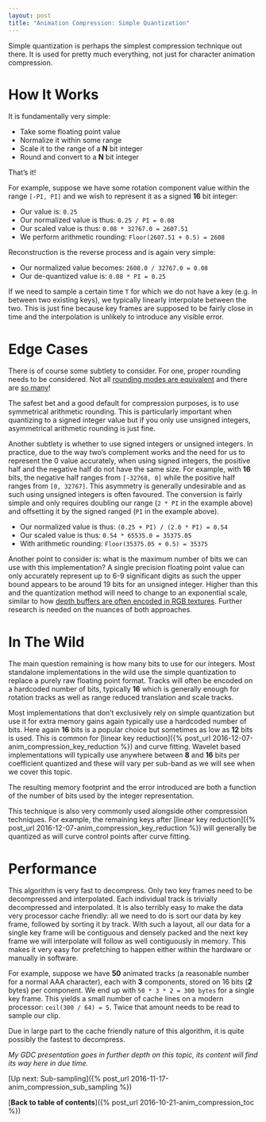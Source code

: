 ```yaml
---
layout: post
title: "Animation Compression: Simple Quantization"
---
```

Simple quantization is perhaps the simplest compression technique out there. It is used for pretty much everything, not just for character animation compression.

# How It Works

It is fundamentally very simple:

*  Take some floating point value
*  Normalize it within some range
*  Scale it to the range of a **N** bit integer
*  Round and convert to a **N** bit integer

That’s it!

For example, suppose we have some rotation component value within the range `[-PI, PI]` and we wish to represent it as a signed **16** bit integer:

*  Our value is: `0.25`
*  Our normalized value is thus: `0.25 / PI = 0.08`
*  Our scaled value is thus: `0.08 * 32767.0 = 2607.51`
*  We perform arithmetic rounding: `Floor(2607.51 + 0.5) = 2608`

Reconstruction is the reverse process and is again very simple:

*  Our normalized value becomes: `2608.0 / 32767.0 = 0.08`
*  Our de-quantized value is: `0.08 * PI = 0.25`

If we need to sample a certain time `T` for which we do not have a key (e.g. in between two existing keys), we typically linearly interpolate between the two. This is just fine because key frames are supposed to be fairly close in time and the interpolation is unlikely to introduce any visible error.

# Edge Cases

There is of course some subtlety to consider. For one, proper rounding needs to be considered. Not all [rounding modes are equivalent](http://number-none.com/product/Scalar%20Quantization/) and there are [so many](http://www.eetimes.com/document.asp?doc_id=1274485)!

The safest bet and a good default for compression purposes, is to use symmetrical arithmetic rounding. This is particularly important when quantizing to a signed integer value but if you only use unsigned integers, asymmetrical arithmetic rounding is just fine.

Another subtlety is whether to use signed integers or unsigned integers. In practice, due to the way two’s complement works and the need for us to represent the 0 value accurately, when using signed integers, the positive half and the negative half do not have the same size. For example, with **16** bits, the negative half ranges from `[-32768, 0]` while the positive half ranges from `[0, 32767]`. This asymmetry is generally undesirable and as such using unsigned integers is often favoured. The conversion is fairly simple and only requires doubling our range (`2 * PI` in the example above) and offsetting it by the signed ranged (`PI` in the example above).

*  Our normalized value is thus: `(0.25 + PI) / (2.0 * PI) = 0.54`
*  Our scaled value is thus: `0.54 * 65535.0 = 35375.05`
*  With arithmetic rounding: `Floor(35375.05 + 0.5) = 35375`

Another point to consider is: what is the maximum number of bits we can use with this implementation? A single precision floating point value can only accurately represent up to 6-9 significant digits as such the upper bound appears to be around 19 bits for an unsigned integer. Higher than this and the quantization method will need to change to an exponential scale, similar to how [depth buffers are often encoded in RGB textures](http://aras-p.info/blog/2009/07/30/encoding-floats-to-rgba-the-final/). Further research is needed on the nuances of both approaches.

# In The Wild

The main question remaining is how many bits to use for our integers. Most standalone implementations in the wild use the simple quantization to replace a purely raw floating point format. Tracks will often be encoded on a hardcoded number of bits, typically **16** which is generally enough for rotation tracks as well as range reduced translation and scale tracks.

Most implementations that don’t exclusively rely on simple quantization but use it for extra memory gains again typically use a hardcoded number of bits. Here again **16** bits is a popular choice but sometimes as low as **12** bits is used. This is common for [linear key reduction]({% post_url 2016-12-07-anim_compression_key_reduction %}) and curve fitting. Wavelet based implementations will typically use anywhere between **8** and **16** bits per coefficient quantized and these will vary per sub-band as we will see when we cover this topic.

The resulting memory footprint and the error introduced are both a function of the number of bits used by the integer representation.

This technique is also very commonly used alongside other compression techniques. For example, the remaining keys after [linear key reduction]({% post_url 2016-12-07-anim_compression_key_reduction %}) will generally be quantized as will curve control points after curve fitting.

# Performance

This algorithm is very fast to decompress. Only two key frames need to be decompressed and interpolated. Each individual track is trivially decompressed and interpolated. It is also terribly easy to make the data very processor cache friendly: all we need to do is sort our data by key frame, followed by sorting it by track. With such a layout, all our data for a single key frame will be contiguous and densely packed and the next key frame we will interpolate will follow as well contiguously in memory. This makes it very easy for prefetching to happen either within the hardware or manually in software.

For example, suppose we have **50** animated tracks (a reasonable number for a normal AAA character), each with **3** components, stored on 16 bits (**2** bytes) per component. We end up with `50 * 3 * 2 = 300 bytes` for a single key frame. This yields a small number of cache lines on a modern processor: `ceil(300 / 64) = 5`. Twice that amount needs to be read to sample our clip.

Due in large part to the cache friendly nature of this algorithm, it is quite possibly the fastest to decompress.

*My GDC presentation goes in further depth on this topic, its content will find its way here in due time.*

[Up next: Sub-sampling]({% post_url 2016-11-17-anim_compression_sub_sampling %})

[**Back to table of contents**]({% post_url 2016-10-21-anim_compression_toc %})


